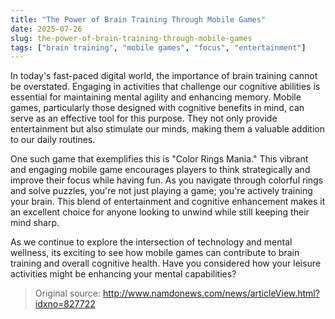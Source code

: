 ```yaml
---
title: "The Power of Brain Training Through Mobile Games"
date: 2025-07-26
slug: the-power-of-brain-training-through-mobile-games
tags: ["brain training", "mobile games", "focus", "entertainment"]
---
```


In today's fast-paced digital world, the importance of brain training cannot be overstated. Engaging in activities that challenge our cognitive abilities is essential for maintaining mental agility and enhancing memory. Mobile games, particularly those designed with cognitive benefits in mind, can serve as an effective tool for this purpose. They not only provide entertainment but also stimulate our minds, making them a valuable addition to our daily routines.

One such game that exemplifies this is "Color Rings Mania." This vibrant and engaging mobile game encourages players to think strategically and improve their focus while having fun. As you navigate through colorful rings and solve puzzles, you're not just playing a game; you're actively training your brain. This blend of entertainment and cognitive enhancement makes it an excellent choice for anyone looking to unwind while still keeping their mind sharp.

As we continue to explore the intersection of technology and mental wellness, its exciting to see how mobile games can contribute to brain training and overall cognitive health. Have you considered how your leisure activities might be enhancing your mental capabilities?

> Original source: http://www.namdonews.com/news/articleView.html?idxno=827722